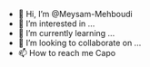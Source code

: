 - 👋 Hi, I’m @Meysam-Mehboudi
- 👀 I’m interested in ...
- 🌱 I’m currently learning ...
- 💞️ I’m looking to collaborate on ...
- 📫 How to reach me Capo

<!---
Meysam-Mehboudi/Meysam-Mehboudi is a ✨ special ✨ repository because its `README.md` (this file) appears on your GitHub profile.
You can click the Preview link to take a look at your changes.
--->

